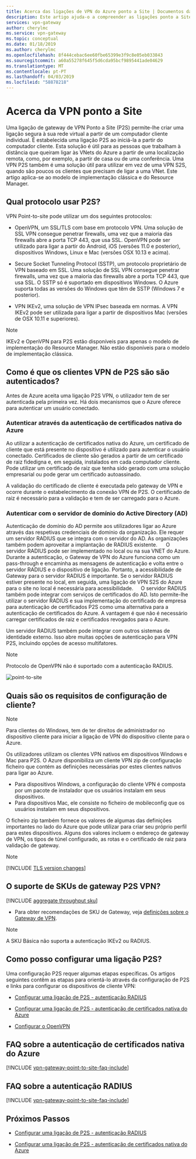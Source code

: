 ```yaml
---
title: Acerca das ligações de VPN do Azure ponto a Site | Documentos da Microsoft
description: Este artigo ajuda-o a compreender as ligações ponto a Site e ajuda-o a decidir o tipo de autenticação de gateway de P2S VPN a utilizar.
services: vpn-gateway
author: cherylmc
ms.service: vpn-gateway
ms.topic: conceptual
ms.date: 01/18/2019
ms.author: cherylmc
ms.openlocfilehash: 8f444cebac6ee60fbe65399e3f9c8e05eb033843
ms.sourcegitcommit: a60a55278f645f5d6cda95bcf9895441ade04629
ms.translationtype: MT
ms.contentlocale: pt-PT
ms.lasthandoff: 04/03/2019
ms.locfileid: "58878218"
---
```

# <a name="about-point-to-site-vpn"></a>Acerca da VPN ponto a Site

Uma ligação de gateway de VPN Ponto a Site (P2S) permite-lhe criar uma ligação segura à sua rede virtual a partir de um computador cliente individual. É estabelecida uma ligação P2S ao iniciá-la a partir do computador cliente. Esta solução é útil para as pessoas que trabalham à distância que queiram ligar às VNets do Azure a partir de uma localização remota, como, por exemplo, a partir de casa ou de uma conferência. Uma VPN P2S também é uma solução útil para utilizar em vez de uma VPN S2S, quando são poucos os clientes que precisam de ligar a uma VNet. Este artigo aplica-se ao modelo de implementação clássica e do Resource Manager.

## <a name="protocol"></a>Qual protocolo usar P2S?

VPN Point-to-site pode utilizar um dos seguintes protocolos:

* OpenVPN, um SSL/TLS com base em protocolo VPN. Uma solução de SSL VPN consegue penetrar firewalls, uma vez que a maioria das firewalls abre a porta TCP 443, que usa SSL. OpenVPN pode ser utilizado para ligar a partir do Android, iOS (versões 11.0 e posterior), dispositivos Windows, Linux e Mac (versões OSX 10.13 e acima).

* Secure Socket Tunneling Protocol (SSTP), um protocolo proprietário de VPN baseado em SSL. Uma solução de SSL VPN consegue penetrar firewalls, uma vez que a maioria das firewalls abre a porta TCP 443, que usa SSL. O SSTP só é suportado em dispositivos Windows. O Azure suporta todas as versões do Windows que têm de SSTP (Windows 7 e posterior).

* VPN IKEv2, uma solução de VPN IPsec baseada em normas. A VPN IKEv2 pode ser utilizada para ligar a partir de dispositivos Mac (versões de OSX 10.11 e superiores).


>[!NOTE]
>IKEv2 e OpenVPN para P2S estão disponíveis para apenas o modelo de implementação do Resource Manager. Não estão disponíveis para o modelo de implementação clássica.
>

## <a name="authentication"></a>Como é que os clientes VPN de P2S são são autenticados?

Antes de Azure aceita uma ligação P2S VPN, o utilizador tem de ser autenticada pela primeira vez. Há dois mecanismos que o Azure oferece para autenticar um usuário conectado.

### <a name="authenticate-using-native-azure-certificate-authentication"></a>Autenticar através da autenticação de certificados nativa do Azure

Ao utilizar a autenticação de certificados nativa do Azure, um certificado de cliente que está presente no dispositivo é utilizado para autenticar o usuário conectado. Certificados de cliente são gerados a partir de um certificado de raiz fidedigna e, em seguida, instalados em cada computador cliente. Pode utilizar um certificado de raiz que tenha sido gerado com uma solução empresarial ou pode gerar um certificado autoassinado.

A validação do certificado de cliente é executada pelo gateway de VPN e ocorre durante o estabelecimento da conexão VPN de P2S. O certificado de raiz é necessário para a validação e tem de ser carregado para o Azure.

### <a name="authenticate-using-active-directory-ad-domain-server"></a>Autenticar com o servidor de domínio do Active Directory (AD)

Autenticação de domínio do AD permite aos utilizadores ligar ao Azure através das respetivas credenciais de domínio da organização. Ele requer um servidor RADIUS que se integra com o servidor do AD. As organizações também podem aproveitar a implantação de RADIUS existente.   
  
O servidor RADIUS pode ser implementado no local ou na sua VNET do Azure. Durante a autenticação, o Gateway de VPN do Azure funciona como um pass-through e encaminha as mensagens de autenticação e volta entre o servidor RADIUS e o dispositivo de ligação. Portanto, a acessibilidade de Gateway para o servidor RADIUS é importante. Se o servidor RADIUS estiver presente no local, em seguida, uma ligação de VPN S2S do Azure para o site no local é necessária para acessibilidade.  
  
O servidor RADIUS também pode integrar com serviços de certificados do AD. Isto permite-lhe utilizar o servidor RADIUS e sua implementação do certificado de empresa para autenticação de certificados P2S como uma alternativa para a autenticação de certificados do Azure. A vantagem é que não é necessário carregar certificados de raiz e certificados revogados para o Azure.

Um servidor RADIUS também pode integrar com outros sistemas de identidade externo. Isso abre muitas opções de autenticação para VPN P2S, incluindo opções de acesso multifatores.

>[!NOTE]
>Protocolo de OpenVPN não é suportado com a autenticação RADIUS.
>

![point-to-site](./media/point-to-site-about/p2s.png "Point-to-Site")

## <a name="what-are-the-client-configuration-requirements"></a>Quais são os requisitos de configuração de cliente?

>[!NOTE]
>Para clientes do Windows, tem de ter direitos de administrador no dispositivo cliente para iniciar a ligação de VPN do dispositivo cliente para o Azure.
>

Os utilizadores utilizam os clientes VPN nativos em dispositivos Windows e Mac para P2S. O Azure disponibiliza um cliente VPN zip de configuração ficheiro que contém as definições necessárias por estes clientes nativos para ligar ao Azure.

* Para dispositivos Windows, a configuração do cliente VPN é composta por um pacote de instalador que os usuários instalam em seus dispositivos.
* Para dispositivos Mac, ele consiste no ficheiro de mobileconfig que os usuários instalam em seus dispositivos.

O ficheiro zip também fornece os valores de algumas das definições importantes no lado do Azure que pode utilizar para criar seu próprio perfil para estes dispositivos. Alguns dos valores incluem o endereço de gateway de VPN, os tipos de túnel configurado, as rotas e o certificado de raiz para validação de gateway.

>[!NOTE]
>[!INCLUDE [TLS version changes](../../includes/vpn-gateway-tls-change.md)]
>

## <a name="gwsku"></a>O suporte de SKUs de gateway P2S VPN?

[!INCLUDE [aggregate throughput sku](../../includes/vpn-gateway-table-gwtype-aggtput-include.md)]

* Para obter recomendações de SKU de Gateway, veja [definições sobre o Gateway de VPN](vpn-gateway-about-vpn-gateway-settings.md#gwsku).

>[!NOTE]
>A SKU Básica não suporta a autenticação IKEv2 ou RADIUS.
>

## <a name="configure"></a>Como posso configurar uma ligação P2S?

Uma configuração P2S requer algumas etapas específicas. Os artigos seguintes contêm as etapas para orientá-lo através da configuração de P2S e links para configurar os dispositivos de cliente VPN:

* [Configurar uma ligação de P2S - autenticação RADIUS](point-to-site-how-to-radius-ps.md)

* [Configurar uma ligação de P2S - autenticação de certificados nativa do Azure](vpn-gateway-howto-point-to-site-rm-ps.md)

* [Configurar o OpenVPN](vpn-gateway-howto-openvpn.md)

## <a name="faqcert"></a>FAQ sobre a autenticação de certificados nativa do Azure

[!INCLUDE [vpn-gateway-point-to-site-faq-include](../../includes/vpn-gateway-faq-p2s-azurecert-include.md)]

## <a name="faqradius"></a>FAQ sobre a autenticação RADIUS

[!INCLUDE [vpn-gateway-point-to-site-faq-include](../../includes/vpn-gateway-faq-p2s-radius-include.md)]

## <a name="next-steps"></a>Próximos Passos

* [Configurar uma ligação de P2S - autenticação RADIUS](point-to-site-how-to-radius-ps.md)

* [Configurar uma ligação de P2S - autenticação de certificados nativa do Azure](vpn-gateway-howto-point-to-site-rm-ps.md)
